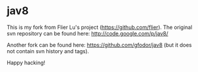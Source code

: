 # jav8

This is my fork from Flier Lu's project (https://github.com/flier). The original svn repository can be found here: http://code.google.com/p/jav8/

Another fork can be found here: https://github.com/gfodor/jav8 (but it does not contain svn history and tags).

Happy hacking!
